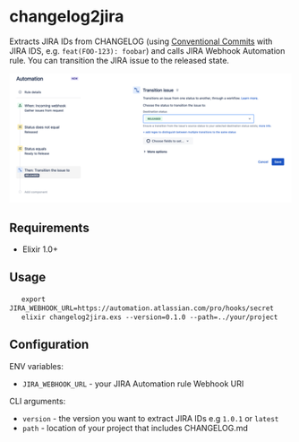 # changelog2jira

Extracts JIRA IDs from CHANGELOG (using [Conventional Commits](https://www.conventionalcommits.org/en/v1.0.0/) with JIRA IDS, e.g. `feat(FOO-123): foobar`) and calls JIRA Webhook Automation rule. You can transition the JIRA issue to the released state. 

![alt text](docs/images/changelog2jira_settings.png?raw=true "JIRA Automation Rule Settings")

## Requirements

* Elixir 1.0+

## Usage

```shell
   export JIRA_WEBHOOK_URL=https://automation.atlassian.com/pro/hooks/secret
   elixir changelog2jira.exs --version=0.1.0 --path=../your/project
```

## Configuration

ENV variables:
 - `JIRA_WEBHOOK_URL` - your JIRA Automation rule Webhook URI

CLI arguments:
 - `version` - the version you want to extract JIRA IDs e.g ``1.0.1`` or ``latest``
 - `path` - location of your project that includes CHANGELOG.md
